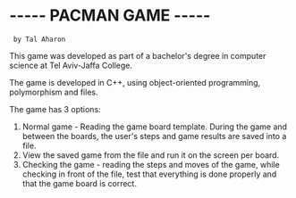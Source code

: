 # ----- PACMAN GAME ----- 
     by Tal Aharon

This game was developed as part of a bachelor's degree in computer science at Tel Aviv-Jaffa College.

The game is developed in C++, using object-oriented programming, polymorphism and files.

The game has 3 options:
1) Normal game - Reading the game board template. During the game and between the boards, the user's steps and game results are saved into a file.
2) View the saved game from the file and run it on the screen per board.
3) Checking the game - reading the steps and moves of the game, while checking in front of the file, test that everything is done properly and that the game board is correct.

